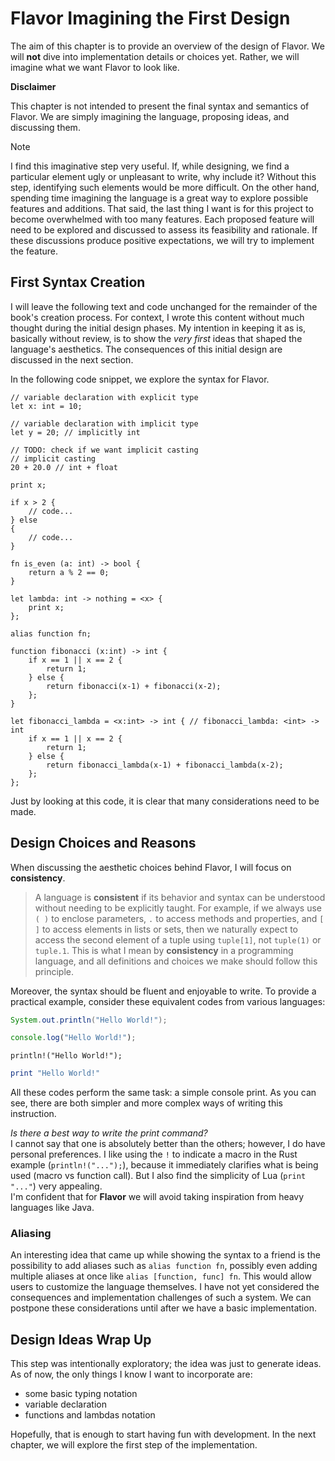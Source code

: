 # Flavor Imagining the First Design

The aim of this chapter is to provide an overview of the design of Flavor. We
will **not** dive into implementation details or choices yet. Rather, we will
imagine what we want Flavor to look like.

**Disclaimer**

This chapter is not intended to present the final syntax and semantics of
Flavor. We are simply imagining the language, proposing ideas, and discussing
them.

> [!NOTE]
> I find this imaginative step very useful. If, while designing, we
> find a particular element ugly or unpleasant to write, why include it?
> Without this step, identifying such elements would be more difficult. On the
> other hand, spending time imagining the language is a great way to explore
> possible features and additions. That said, the last thing I want is for this
> project to become overwhelmed with too many features. Each proposed feature
> will need to be explored and discussed to assess its feasibility and
> rationale. If these discussions produce positive expectations, we will try to
> implement the feature.

## First Syntax Creation

I will leave the following text and code unchanged for the remainder of the
book's creation process. For context, I wrote this content without much thought
during the initial design phases. My intention in keeping it as is, basically
without review, is to show the _very first_ ideas that shaped the language's
aesthetics. The consequences of this initial design are discussed in the next
section.

In the following code snippet, we explore the syntax for Flavor.

```typescript:example.flv
// variable declaration with explicit type
let x: int = 10;

// variable declaration with implicit type
let y = 20; // implicitly int

// TODO: check if we want implicit casting
// implicit casting
20 + 20.0 // int + float

print x;

if x > 2 {
    // code...
} else
{
    // code...
}

fn is_even (a: int) -> bool {
    return a % 2 == 0;
}

let lambda: int -> nothing = <x> {
    print x;
};

alias function fn;

function fibonacci (x:int) -> int {
    if x == 1 || x == 2 {
        return 1;
    } else {
        return fibonacci(x-1) + fibonacci(x-2);
    };
}

let fibonacci_lambda = <x:int> -> int { // fibonacci_lambda: <int> -> int
    if x == 1 || x == 2 {
        return 1;
    } else {
        return fibonacci_lambda(x-1) + fibonacci_lambda(x-2);
    };
};
```

Just by looking at this code, it is clear that many considerations need to be
made.

## Design Choices and Reasons

When discussing the aesthetic choices behind Flavor, I will focus on
**consistency**.

> A language is **consistent** if its behavior and syntax can be understood
> without needing to be explicitly taught. For example, if we always use `( )`
> to enclose parameters, `.` to access methods and properties, and `[ ]` to
> access elements in lists or sets, then we naturally expect to access the
> second element of a tuple using `tuple[1]`, not `tuple(1)` or `tuple.1`. This
> is what I mean by **consistency** in a programming language, and all
> definitions and choices we make should follow this principle.

Moreover, the syntax should be fluent and enjoyable to write. To provide a
practical example, consider these equivalent codes from various languages:

```java
System.out.println("Hello World!");
```

```javascript
console.log("Hello World!");
```

```rust,no_run,noplayground:rust
println!("Hello World!");
```

```lua
print "Hello World!"
```

All these codes perform the same task: a simple console print. As you can see,
there are both simpler and more complex ways of writing this instruction.

_Is there a best way to write the print command?_  
I cannot say that one is absolutely better than the others; however, I do have
personal preferences. I like using the `!` to indicate a macro in the Rust
example (`println!("...");`), because it immediately clarifies what is being
used (macro vs function call). But I also find the simplicity of Lua (`print
"..."`) very appealing.  
I'm confident that for **Flavor** we will avoid taking
inspiration from heavy languages like Java.

### Aliasing

An interesting idea that came up while showing the syntax to a friend is the
possibility to add aliases such as `alias function fn`, possibly even adding
multiple aliases at once like `alias [function, func] fn`. This would allow
users to customize the language themselves. I have not yet considered the
consequences and implementation challenges of such a system. We can postpone
these considerations until after we have a basic implementation.

## Design Ideas Wrap Up

This step was intentionally exploratory; the idea was just to generate ideas.
As of now, the only things I know I want to incorporate are:

- some basic typing notation
- variable declaration
- functions and lambdas notation

Hopefully, that is enough to start having fun with development. In the next
chapter, we will explore the first step of the implementation.
